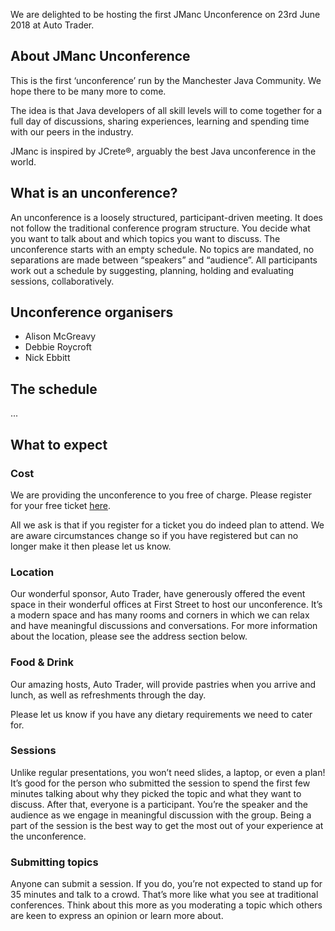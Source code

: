 We are delighted to be hosting the first JManc Unconference on 23rd June 2018 at Auto Trader.

## About JManc Unconference

This is the first ‘unconference’ run by the Manchester Java Community. We hope there to be many more to come.

The idea is that Java developers of all skill levels will to come together for a full day of discussions, sharing experiences, learning and spending time with our peers in the industry.

JManc is inspired by JCrete®, arguably the best Java unconference in the world.

## What is an unconference?

An unconference is a loosely structured, participant-driven meeting. It does not follow the traditional conference program structure. You decide what you want to talk about and which topics you want to discuss. The unconference starts with an empty schedule. No topics are mandated, no separations are made between “speakers” and “audience”. All participants work out a schedule by suggesting, planning, holding and evaluating sessions, collaboratively.

## Unconference organisers

 * Alison McGreavy
 * Debbie Roycroft
 * Nick Ebbitt

## The schedule

...

## What to expect

### Cost

We are providing the unconference to you free of charge. Please register for your free ticket [here](link).

All we ask is that if you register for a ticket you do indeed plan to attend. We are aware circumstances change so if you have registered but can no longer make it then please let us know.

### Location

Our wonderful sponsor, Auto Trader, have generously offered the event space in their wonderful offices at First Street to host our unconference. It’s a modern space and has many rooms and corners in which we can relax and have meaningful discussions and conversations. For more information about the location, please see the address section below.

### Food & Drink

Our amazing hosts, Auto Trader, will provide pastries when you arrive and lunch, as well as refreshments through the day.

Please let us know if you have any dietary requirements we need to cater for.

### Sessions

Unlike regular presentations, you won’t need slides, a laptop, or even a plan! It’s good for the person who submitted the session to spend the first few minutes talking about why they picked the topic and what they want to discuss. After that, everyone is a participant. You’re the speaker and the audience as we engage in meaningful discussion with the group. Being a part of the session is the best way to get the most out of your experience at the unconference.

### Submitting topics

Anyone can submit a session. If you do, you’re not expected to stand up for 35 minutes and talk to a crowd. That’s more like what you see at traditional conferences. Think about this more as you moderating a topic which others are keen to express an opinion or learn more about.

